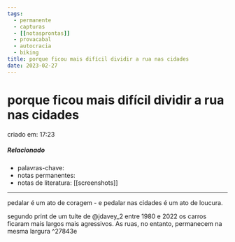 ```yaml
---
tags:
  - permanente
  - capturas
  - [[notasprontas]]
  - provacabal
  - autocracia
  - biking
title: porque ficou mais difícil dividir a rua nas cidades
date: 2023-02-27
---
```

# porque ficou mais difícil dividir a rua nas cidades
criado em: 17:23

##### Relacionado
- palavras-chave:
- notas permanentes:
- notas de literatura: [[screenshots]]


---


pedalar é um ato de coragem - e pedalar nas cidades é um ato de loucura.

segundo print de um tuíte de @jdavey_2 entre 1980 e 2022 os carros ficaram mais largos mais agressivos. As ruas, no entanto, permanecem na mesma largura ^27843e
